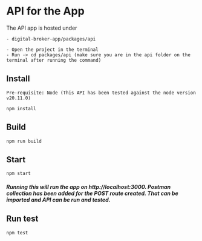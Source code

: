 # API for the App

The API app is hosted under

```
- digital-broker-app/packages/api
```

```
- Open the project in the terminal
- Run -> cd packages/api (make sure you are in the api folder on the terminal after running the command)
```

## Install

```
Pre-requisite: Node (This API has been tested against the node version v20.11.0)

npm install
```

## Build

```
npm run build
```

## Start

```
npm start
```

##### Running this will run the app on http://localhost:3000. Postman collection has been added for the POST route created. That can be imported and API can be run and tested.

## Run test

```
npm test
```
